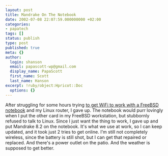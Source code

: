 ```yaml
---
layout: post
title: Mandrake On The Notebook
date: 2002-07-08 22:07:59.000000000 +02:00
categories:
- papatech
tags: []
status: publish
type: post
published: true
meta: {}
author:
  login: shanson
  email: papascott-wp@gmail.com
  display_name: PapaScott
  first_name: Scott
  last_name: Hanson
excerpt: !ruby/object:Hpricot::Doc
  options: {}
---
```

<p>After struggling for some hours trying <a href="https://www.papascott.de/2002/06/23/1781.php#001781">to get WiFi to work with a FreeBSD notebook</a> and my Linux router, I gave up. The notebook would purr lovingly when I put the other card in my FreeBSD workstation, but stubbornly refused to talk to Linux. Since I just want the thing to work, I gave up and put Mandrake 8.2 on the notebook. It's what we use at work, so I can keep updated, and it took just 2 tries to get online. I'm still not completely wireless, since the battery is still shot, but I can get that repaired or replaced. And there's a power outlet on the patio. And the weather is supposed to get better.</p>
